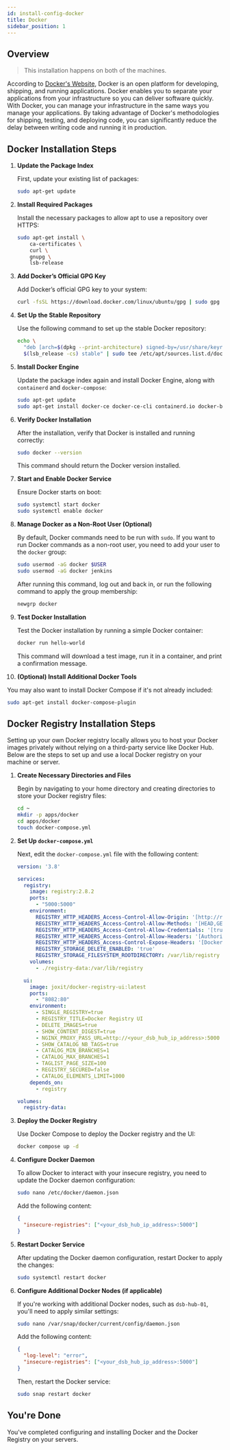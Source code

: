 ```yaml
---
id: install-config-docker
title: Docker
sidebar_position: 1
---
```


## Overview

> This installation happens on both of the machines.

According to [Docker's Website], Docker is an open platform for developing, shipping, and running applications. Docker enables you to separate your applications from your infrastructure so you can deliver software quickly. With Docker, you can manage your infrastructure in the same ways you manage your applications. By taking advantage of Docker's methodologies for shipping, testing, and deploying code, you can significantly reduce the delay between writing code and running it in production.

## Docker Installation Steps

1. **Update the Package Index**

   First, update your existing list of packages:

   ```bash
   sudo apt-get update
   ```

2. **Install Required Packages**

   Install the necessary packages to allow apt to use a repository over HTTPS:

   ```bash
   sudo apt-get install \
       ca-certificates \
       curl \
       gnupg \
       lsb-release
   ```

3. **Add Docker’s Official GPG Key**

   Add Docker’s official GPG key to your system:

   ```bash
   curl -fsSL https://download.docker.com/linux/ubuntu/gpg | sudo gpg --dearmor -o /usr/share/keyrings/docker-archive-keyring.gpg
   ```

4. **Set Up the Stable Repository**

   Use the following command to set up the stable Docker repository:

   ```bash
   echo \
     "deb [arch=$(dpkg --print-architecture) signed-by=/usr/share/keyrings/docker-archive-keyring.gpg] https://download.docker.com/linux/ubuntu \
     $(lsb_release -cs) stable" | sudo tee /etc/apt/sources.list.d/docker.list > /dev/null
   ```

5. **Install Docker Engine**

   Update the package index again and install Docker Engine, along with `containerd` and `docker-compose`:

   ```bash
   sudo apt-get update
   sudo apt-get install docker-ce docker-ce-cli containerd.io docker-buildx-plugin docker-compose-plugin docker-compose
   ```

6. **Verify Docker Installation**

   After the installation, verify that Docker is installed and running correctly:

   ```bash
   sudo docker --version
   ```

   This command should return the Docker version installed.

7. **Start and Enable Docker Service**

   Ensure Docker starts on boot:

   ```bash
   sudo systemctl start docker
   sudo systemctl enable docker
   ```

8. **Manage Docker as a Non-Root User (Optional)**

   By default, Docker commands need to be run with `sudo`. If you want to run Docker commands as a non-root user, you need to add your user to the `docker` group:

   ```bash
   sudo usermod -aG docker $USER
   sudo usermod -aG docker jenkins
   ```

   After running this command, log out and back in, or run the following command to apply the group membership:

   ```bash
   newgrp docker
   ```

9. **Test Docker Installation**

   Test the Docker installation by running a simple Docker container:

   ```bash
   docker run hello-world
   ```

   This command will download a test image, run it in a container, and print a confirmation message.

10. **(Optional) Install Additional Docker Tools**

   You may also want to install Docker Compose if it's not already included:

   ```bash
   sudo apt-get install docker-compose-plugin
   ```

## Docker Registry Installation Steps

Setting up your own Docker registry locally allows you to host your Docker images privately without relying on a third-party service like Docker Hub. Below are the steps to set up and use a local Docker registry on your machine or server.

1. **Create Necessary Directories and Files**

   Begin by navigating to your home directory and creating directories to store your Docker registry files:

   ```bash
   cd ~
   mkdir -p apps/docker
   cd apps/docker
   touch docker-compose.yml
   ```

1. **Set Up `docker-compose.yml`**

   Next, edit the `docker-compose.yml` file with the following content:

   ```yaml
   version: '3.8'

   services:
     registry:
       image: registry:2.8.2
       ports:
         - "5000:5000"
       environment:
         REGISTRY_HTTP_HEADERS_Access-Control-Allow-Origin: '[http://registry.example.com]'
         REGISTRY_HTTP_HEADERS_Access-Control-Allow-Methods: '[HEAD,GET,OPTIONS,DELETE]'
         REGISTRY_HTTP_HEADERS_Access-Control-Allow-Credentials: '[true]'
         REGISTRY_HTTP_HEADERS_Access-Control-Allow-Headers: '[Authorization,Accept,Cache-Control]'
         REGISTRY_HTTP_HEADERS_Access-Control-Expose-Headers: '[Docker-Content-Digest]'
         REGISTRY_STORAGE_DELETE_ENABLED: 'true'
         REGISTRY_STORAGE_FILESYSTEM_ROOTDIRECTORY: /var/lib/registry
       volumes:
         - ./registry-data:/var/lib/registry

     ui:
       image: joxit/docker-registry-ui:latest
       ports:
         - "8082:80"
       environment:
         - SINGLE_REGISTRY=true
         - REGISTRY_TITLE=Docker Registry UI
         - DELETE_IMAGES=true
         - SHOW_CONTENT_DIGEST=true
         - NGINX_PROXY_PASS_URL=http://<your_dsb_hub_ip_address>:5000
         - SHOW_CATALOG_NB_TAGS=true
         - CATALOG_MIN_BRANCHES=1
         - CATALOG_MAX_BRANCHES=1
         - TAGLIST_PAGE_SIZE=100
         - REGISTRY_SECURED=false
         - CATALOG_ELEMENTS_LIMIT=1000
       depends_on:
         - registry

   volumes:
     registry-data:
   ```

1. **Deploy the Docker Registry**

   Use Docker Compose to deploy the Docker registry and the UI:

   ```bash
   docker compose up -d
   ```

1. **Configure Docker Daemon**

   To allow Docker to interact with your insecure registry, you need to update the Docker daemon configuration:

   ```bash
   sudo nano /etc/docker/daemon.json
   ```

   Add the following content:

   ```json
   {
     "insecure-registries": ["<your_dsb_hub_ip_address>:5000"]
   }
   ```

1. **Restart Docker Service**

   After updating the Docker daemon configuration, restart Docker to apply the changes:

   ```bash
   sudo systemctl restart docker
   ```

1. **Configure Additional Docker Nodes (if applicable)**

   If you're working with additional Docker nodes, such as `dsb-hub-01`, you'll need to apply similar settings:

   ```bash
   sudo nano /var/snap/docker/current/config/daemon.json
   ```

   Add the following content:

   ```json
   {
     "log-level": "error",
     "insecure-registries": ["<your_dsb_hub_ip_address>:5000"]
   }
   ```

   Then, restart the Docker service:

   ```bash
   sudo snap restart docker
   ```

## You're Done

You've completed configuring and installing Docker and the Docker Registry on your servers.

<!-- Sources -->
[Docker's Website]: https://docs.docker.com/get-started/overview/